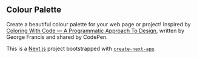 ## Colour Palette
Create a beautiful colour palette for your web page or project! Inspired by [Coloring With Code — A Programmatic Approach To Design](https://tympanus.net/codrops/2021/12/07/coloring-with-code-a-programmatic-approach-to-design/), written by George Francis and shared by CodePen.

This is a [Next.js](https://nextjs.org/) project bootstrapped with [`create-next-app`](https://github.com/vercel/next.js/tree/canary/packages/create-next-app).